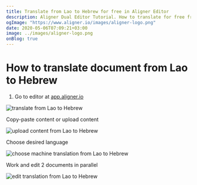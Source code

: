 ```yaml
---
title: Translate from Lao to Hebrew for free in Aligner Editor
description: Aligner Dual Editor Tutorial. How to translate for free from Lao to Hebrew. Aligner is multilingual document management platform. 
ogImage: "https://www.aligner.io/images/aligner-logo.png"
date: 2020-05-06T07:09:21+03:00
image: ../images/aligner-logo.png
onBlog: true
---
```


# How to translate document from Lao to Hebrew

1. Go to editor at [app.aligner.io](https://app.aligner.io "Aligner App web page")

![translate from Lao to Hebrew](../aligner-blank-editor.png "translate from Lao to Hebrew")

Copy-paste content or upload content

![upload content from Lao to Hebrew](../aligner-uploaded-document.png "upload content from Lao to Hebrew")

Choose desired language

![choose machine translation from Lao to Hebrew](../aligner-language-dropdown.png "choose machine translation from Lao to Hebrew")

Work and edit 2 documents in parallel

![edit translation from Lao to Hebrew](../aligner-double-sitded-editor.png "edit translation from Lao to Hebrew")

